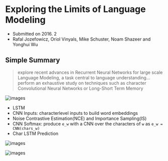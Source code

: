 # Exploring the Limits of Language Modeling

- Submitted on 2016. 2
- Rafal Jozefowicz, Oriol Vinyals, Mike Schuster, Noam Shazeer and Yonghui Wu

## Simple Summary

> explore recent advances in Recurrent Neural Networks for large scale Language Modeling, a task central to language understanding... perform an exhaustive study on techniques such as character Convolutional Neural Networks or Long-Short Term Memory

![images](../../images/exploring_limits_of_lm_3.png)

- LSTM
- CNN Inputs: characterlevel inputs to build word embeddings
- Noise Contrastive Estimation(NCE) and Importance Sampling(IS)
- CNN Softmax: produce ```e_w``` with a CNN over the characters of ```w``` as ```e_w = CNN(chars_w)```
- Char LSTM Prediction


![images](../../images/exploring_limits_of_lm_1.png)

![images](../../images/exploring_limits_of_lm_2.png)